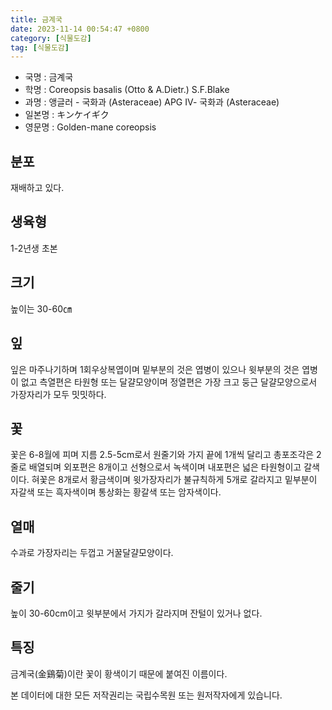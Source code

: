 ```yaml
---
title: 금계국
date: 2023-11-14 00:54:47 +0800
category: [식물도감]
tag: [식물도감]
---
```




- 국명 : 금계국
- 학명 : Coreopsis basalis (Otto & A.Dietr.) S.F.Blake
- 과명 : 앵글러 - 국화과 (Asteraceae) APG Ⅳ- 국화과 (Asteraceae)
- 일본명 : キンケイギク
- 영문명 : Golden-mane coreopsis


## 분포
재배하고 있다.
## 생육형
1-2년생 초본
## 크기
높이는 30-60㎝
## 잎
잎은 마주나기하며 1회우상복엽이며 밑부분의 것은 엽병이 있으나 윗부분의 것은 엽병이 없고 측열편은 타원형 또는 달걀모양이며 정열편은 가장 크고 둥근 달걀모양으로서 가장자리가 모두 밋밋하다.
## 꽃
꽃은 6-8월에 피며 지름 2.5-5cm로서 원줄기와 가지 끝에 1개씩 달리고 총포조각은 2줄로 배열되며 외포편은 8개이고 선형으로서 녹색이며 내포편은 넓은 타원형이고 갈색이다. 혀꽃은 8개로서 황금색이며 윗가장자리가 불규칙하게 5개로 갈라지고 밑부분이 자갈색 또는 흑자색이며 통상화는 황갈색 또는 암자색이다.
## 열매
수과로 가장자리는 두껍고 거꿀달걀모양이다.
## 줄기
높이 30-60cm이고 윗부분에서 가지가 갈라지며 잔털이 있거나 없다.
## 특징
금계국(金鷄菊)이란 꽃이 황색이기 때문에 붙여진 이름이다.






본 데이터에 대한 모든 저작권리는 국립수목원 또는 원저작자에게 있습니다.
